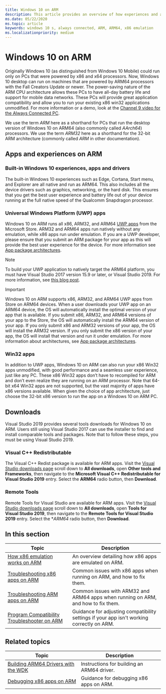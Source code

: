 ```yaml
---
title: Windows 10 on ARM
description: This article provides an overview of how experiences and apps will run on ARM, what the limitations are, and where you can go to learn more.
ms.date: 05/22/2020
ms.topic: article
keywords: windows 10 s, always connected, ARM, ARM64, x86 emulation
ms.localizationpriority: medium
---
```


# Windows 10 on ARM
Originally Windows 10 (as distinguished from Windows 10 Mobile) could run only on PCs that were powered by x86 and x64 processors. Now, Windows 10 desktop can run on machines that are powered by ARM64 processors with the Fall Creators Update or newer. The power-saving nature of the ARM CPU architecture allows these PCs to have all-day battery life and support for mobile data networks. These PCs will provide great application compatibility and allow you to run your existing x86 win32 applications unmodified. For more information or a demo, look at the [Channel 9 video for the Always Connected PC](https://channel9.msdn.com/Events/Build/2017/P4171).

We use the term *ARM* here as a shorthand for PCs that run the desktop version of Windows 10 on ARM64 (also commonly called *AArch64*) processors.  We use the term *ARM32* here as a shorthand for the 32-bit ARM architecture (commonly called *ARM* in other documentation).

## Apps and experiences on ARM

### Built-in Windows 10 experiences, apps and drivers
The built-in Windows 10 experiences such as Edge, Cortana, Start menu, and Explorer are all native and run as ARM64. This also includes all the device drivers such as graphics, networking, or the hard disk. This ensures that you get the best user experience and battery life out of your device running at the full native speed of the Qualcomm Snapdragon processor.

### Universal Windows Platform (UWP) apps
Windows 10 on ARM runs all x86, ARM32, and ARM64 [UWP apps](../get-started/universal-application-platform-guide.md) from the Microsoft Store. ARM32 and ARM64 apps run natively without any emulation, while x86 apps run under emulation. If you are a UWP developer, please ensure that you submit an ARM package for your app as this will provide the best user experience for the device. For more information see [App package architectures](/windows/msix/package/device-architecture).

>[!NOTE]
> To build your UWP application to natively target the ARM64 platform, you must have Visual Studio 2017 version 15.9 or later, or Visual Studio 2019. For more information, see [this blog post](https://blogs.windows.com/buildingapps/2018/11/15/official-support-for-windows-10-on-arm-development).


>[!IMPORTANT]
> Windows 10 on ARM supports x86, ARM32, and ARM64 UWP apps from Store on ARM64 devices. When a user downloads your UWP app on an ARM64 device, the OS will automatically install the optimal version of your app that is available. If you submit x86, ARM32, and ARM64 versions of your app to the Store, the OS will automatically install the ARM64 version of your app. If you only submit x86 and ARM32 versions of your app, the OS will install the ARM32 version. If you only submit the x86 version of your app, the OS will install that version and run it under emulation. For more information about architectures, see [App package architectures](/windows/msix/package/device-architecture).

### Win32 apps
In addition to UWP apps, Windows 10 on ARM can also run your x86 Win32 apps unmodified, with good performance and a seamless user experience, just like any PC. These x86 Win32 apps don’t have to recompiled for ARM and don’t even realize they are running on an ARM processor. Note that 64-bit x64 Win32 apps are not supported, but the vast majority of apps have x86 versions available.  When given the choice of app architecture, just choose the 32-bit x86 version to run the app on a Windows 10 on ARM PC.

## Downloads

Visual Studio 2019 provides several tools downloads for Windows 10 on ARM. Users still using Visual Studio 2017 can use the installer to find and install comparable tools and packages. Note that to follow these steps, you must be using Visual Studio 2019.

### Visual C++ Redistributable

The Visual C++ Redist package is available for ARM apps. Visit the [Visual Studio downloads page](https://visualstudio.microsoft.com/downloads/) scroll down to **All downloads**, open **Other tools and Frameworks**, then navigate to the **Microsoft Visual C++ Redistributable for Visual Studio 2019** entry. Select the **ARM64** radio button, then **Download**.

### Remote Tools

Remote Tools for Visual Studio are available for ARM apps. Visit the [Visual Studio downloads page](https://visualstudio.microsoft.com/downloads/) scroll down to **All downloads**, open **Tools for Visual Studio 2019**, then navigate to the **Remote Tools for Visual Studio 2019** entry. Select the **ARM64* radio button, then **Download**.


## In this section
|Topic | Description |
|-----|-----|
|[How x86 emulation works on ARM](apps-on-arm-x86-emulation.md)|An overview detailing how x86 apps are emulated on ARM.|
|[Troubleshooting x86 apps on ARM](apps-on-arm-troubleshooting-x86.md)|Common issues with x86 apps when running on ARM, and how to fix them. |
|[Troubleshooting ARM apps on ARM](apps-on-arm-troubleshooting-arm32.md)|Common issues with ARM32 and ARM64 apps when running on ARM, and how to fix them. |
|[Program Compatibility Troubleshooter on ARM](apps-on-arm-program-compat-troubleshooter.md)|Guidance for adjusting compatibility settings if your app isn't working correctly on ARM. |

## Related topics
|Topic | Description |
|-----|-----|
|[Building ARM64 Drivers with the WDK](/windows-hardware/drivers/develop/building-arm64-drivers)|Instructions for building an ARM64 driver. |
| [Debugging x86 apps on ARM](/windows-hardware/drivers/debugger/debugging-arm64) | Guidance for debugging x86 apps on ARM. |
